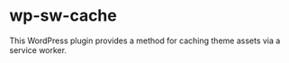 # wp-sw-cache
This WordPress plugin provides a method for caching theme assets via a service worker.

